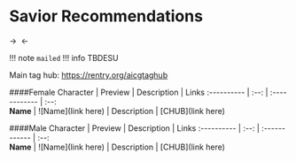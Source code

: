 # Savior Recommendations
-> ![]() <-

!!! note `mailed`
!!! info TBDESU

Main tag hub: https://rentry.org/aicgtaghub

####Female
Character  |  Preview  |  Description  |  Links
:----------	 |  :--:  |  :------------  |  :--:  
**Name** | ![Name](link here) | Description | [CHUB](link here)

####Male
Character  |  Preview  |  Description  |  Links
:----------	 |  :--:  |  :------------  |  :--:  
**Name** | ![Name](link here) | Description | [CHUB](link here)